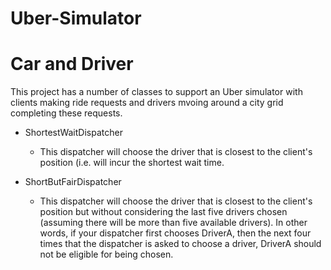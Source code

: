 # Uber-Simulator

# Car and Driver

This project has a number of classes to support an Uber simulator with clients making ride requests and drivers mvoing around
a city grid completing these requests.

* ShortestWaitDispatcher
  * This dispatcher will  choose the driver that is closest to the client's position (i.e. will incur
    the shortest wait time.
  
* ShortButFairDispatcher
  * This dispatcher will choose the driver that is closest to the client's position but without
    considering the last five drivers chosen (assuming there will be more than five
    available drivers). In other words, if your dispatcher first chooses DriverA, then the next four
    times that the dispatcher is asked to choose a driver, DriverA should not be eligible for being
    chosen. 
  
